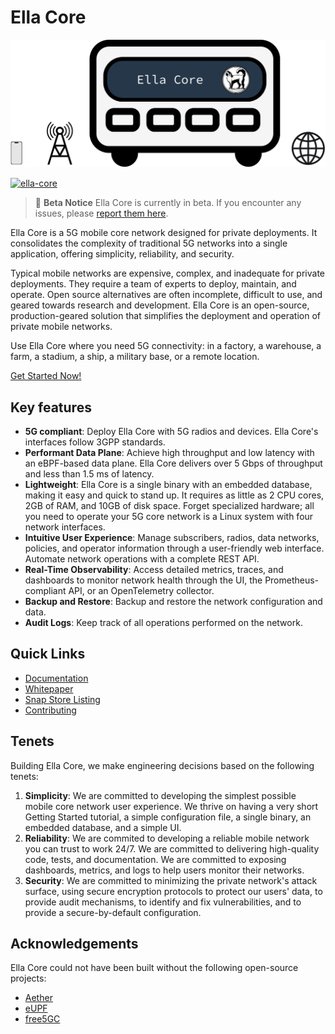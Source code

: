 # Ella Core

<p align="center">
  <img src="docs/images/summary.svg" alt="Ella Core Logo"/>
</p>

[![ella-core](https://snapcraft.io/ella-core/badge.svg)](https://snapcraft.io/ella-core)

> :construction: **Beta Notice**
> Ella Core is currently in beta. If you encounter any issues, please [report them here](https://github.com/ellanetworks/core/issues/new/choose).

Ella Core is a 5G mobile core network designed for private deployments. It consolidates the complexity of traditional 5G networks into a single application, offering simplicity, reliability, and security.

Typical mobile networks are expensive, complex, and inadequate for private deployments. They require a team of experts to deploy, maintain, and operate. Open source alternatives are often incomplete, difficult to use, and geared towards research and development. Ella Core is an open-source, production-geared solution that simplifies the deployment and operation of private mobile networks.

Use Ella Core where you need 5G connectivity: in a factory, a warehouse, a farm, a stadium, a ship, a military base, or a remote location.

[Get Started Now!](https://docs.ellanetworks.com/tutorials/getting_started/)

## Key features

- **5G compliant**: Deploy Ella Core with 5G radios and devices. Ella Core's interfaces follow 3GPP standards.
- **Performant Data Plane**: Achieve high throughput and low latency with an eBPF-based data plane. Ella Core delivers over 5 Gbps of throughput and less than 1.5 ms of latency.
- **Lightweight**: Ella Core is a single binary with an embedded database, making it easy and quick to stand up. It requires as little as 2 CPU cores, 2GB of RAM, and 10GB of disk space. Forget specialized hardware; all you need to operate your 5G core network is a Linux system with four network interfaces.
- **Intuitive User Experience**: Manage subscribers, radios, data networks, policies, and operator information through a user-friendly web interface. Automate network operations with a complete REST API.
- **Real-Time Observability**: Access detailed metrics, traces, and dashboards to monitor network health through the UI, the Prometheus-compliant API, or an OpenTelemetry collector.
- **Backup and Restore**: Backup and restore the network configuration and data.
- **Audit Logs**: Keep track of all operations performed on the network.

## Quick Links

- [Documentation](https://docs.ellanetworks.com/)
- [Whitepaper](https://medium.com/@gruyaume/ella-core-simplifying-private-mobile-networks-a82de955c92c)
- [Snap Store Listing](https://snapcraft.io/ella-core)
- [Contributing](CONTRIBUTING.md)

## Tenets

Building Ella Core, we make engineering decisions based on the following tenets:

1. **Simplicity**: We are committed to developing the simplest possible mobile core network user experience. We thrive on having a very short Getting Started tutorial, a simple configuration file, a single binary, an embedded database, and a simple UI.
2. **Reliability**: We are commited to developing a reliable mobile network you can trust to work 24/7. We are committed to delivering high-quality code, tests, and documentation. We are committed to exposing dashboards, metrics, and logs to help users monitor their networks.
3. **Security**: We are committed to minimizing the private network's attack surface, using secure encryption protocols to protect our users' data, to provide audit mechanisms, to identify and fix vulnerabilities, and to provide a secure-by-default configuration.

## Acknowledgements

Ella Core could not have been built without the following open-source projects:
- [Aether](https://aetherproject.org/)
- [eUPF](https://github.com/edgecomllc/eupf)
- [free5GC](https://free5gc.org/)

